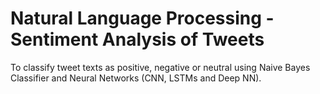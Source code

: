

# Natural Language Processing - Sentiment Analysis of Tweets 

To classify tweet texts as positive, negative or neutral using Naive Bayes Classifier and Neural Networks (CNN, LSTMs and Deep NN).
